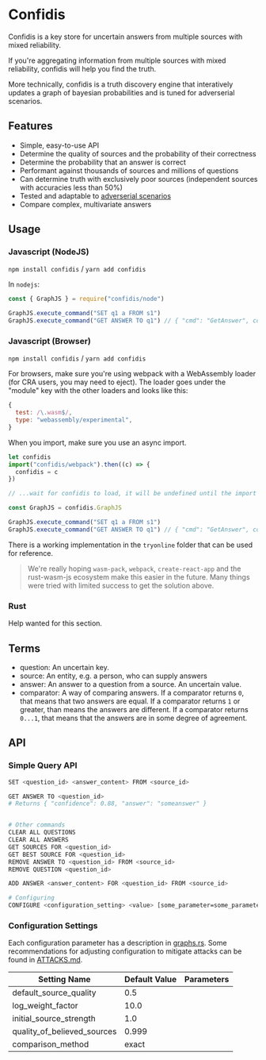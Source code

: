# Confidis

Confidis is a key store for uncertain answers from multiple sources with mixed reliability.

If you're aggregating information from multiple sources with mixed reliability, confidis will help you find the truth.

More technically, confidis is a truth discovery engine that interatively updates a graph of bayesian probabilities and
is tuned for adverserial scenarios.

## Features

* Simple, easy-to-use API
* Determine the quality of sources and the probability of their correctness
* Determine the probability that an answer is correct
* Performant against thousands of sources and millions of questions
* Can determine truth with exclusively poor sources (independent sources with accuracies less than 50%) 
* Tested and adaptable to [adverserial scenarios](https://github.com/waoai/confidis/blob/master/ATTACKS.md)
* Compare complex, multivariate answers

## Usage

### Javascript (NodeJS)

`npm install confidis` / `yarn add confidis`

In `nodejs`:

```javascript
const { GraphJS } = require("confidis/node")

GraphJS.execute_command("SET q1 a FROM s1")
GraphJS.execute_command("GET ANSWER TO q1") // { "cmd": "GetAnswer", confidience: 0.5, answer: "a" }
```

### Javascript (Browser)

`npm install confidis` / `yarn add confidis`

For browsers, make sure you're using webpack with a WebAssembly loader (for CRA users, you may need to eject). The loader goes under the "module"
key with the other loaders and looks like this:
```javascript
{
  test: /\.wasm$/,
  type: "webassembly/experimental",
}
```

When you import, make sure you use an async import.

```javascript
let confidis
import("confidis/webpack").then((c) => {
  confidis = c
})

// ...wait for confidis to load, it will be undefined until the import promise resolves

const GraphJS = confidis.GraphJS

GraphJS.execute_command("SET q1 a FROM s1")
GraphJS.execute_command("GET ANSWER TO q1") // { "cmd": "GetAnswer", confidience: 0.5, answer: "a" }
```

There is a working implementation in the `tryonline` folder that can be used for reference.

> We're really hoping `wasm-pack`, `webpack`, `create-react-app` and the rust-wasm-js ecosystem make this easier in the future. Many things were
> tried with limited success to get the solution above.

### Rust

Help wanted for this section.

## Terms

- question: An uncertain key.
- source: An entity, e.g. a person, who can supply answers
- answer: An answer to a question from a source. An uncertain value.
- comparator: A way of comparing answers. If a comparator returns `0`, that means that two answers are equal. If a comparator returns `1` or greater, than means the answers are different. If a comparator returns `0...1`, that means that the answers are in some degree of agreement.

## API

### Simple Query API

```bash
SET <question_id> <answer_content> FROM <source_id>

GET ANSWER TO <question_id>
# Returns { "confidence": 0.88, "answer": "someanswer" }


# Other commands
CLEAR ALL QUESTIONS
CLEAR ALL ANSWERS
GET SOURCES FOR <question_id>
GET BEST SOURCE FOR <question_id>
REMOVE ANSWER TO <question_id> FROM <source_id>
REMOVE QUESTION <question_id>

ADD ANSWER <answer_content> FOR <question_id> FROM <source_id>

# Configuring
CONFIGURE <configuration_setting> <value> [some_parameter=some_parameter_value ...]
```

### Configuration Settings

Each configuration parameter has a description in [graphs.rs](https://github.com/waoai/confidis/blob/master/src/graph.rs). Some
recommendations for adjusting configuration to mitigate attacks can be found in [ATTACKS.md](https://github.com/waoai/confidis/blob/master/ATTACKS.md).

| Setting Name                |  Default Value | Parameters |
| --------------------------- |  ------------- | ---------- |
| default_source_quality      |  0.5           |            |
| log_weight_factor           |  10.0          |            |
| initial_source_strength     |  1.0           |            |
| quality_of_believed_sources |  0.999         |            |
| comparison_method           |  exact         |            |
